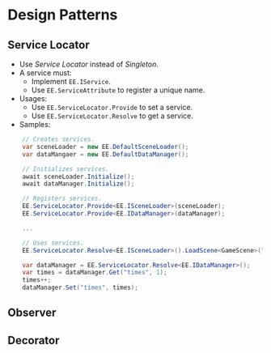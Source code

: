 # Design Patterns
## Service Locator
- Use *Service Locator* instead of *Singleton*.
- A service must:
    + Implement `EE.IService`.
    + Use `EE.ServiceAttribute` to register a unique name.
- Usages:
    + Use `EE.ServiceLocator.Provide` to set a service.
    + Use `EE.ServiceLocator.Resolve` to get a service.
- Samples:
```csharp
    // Creates services.
    var sceneLoader = new EE.DefaultSceneLoader();
    var dataMangaer = new EE.DefaultDataManager();

    // Initializes services.
    await sceneLoader.Initialize();
    await dataManager.Initialize();

    // Registers services.
    EE.ServiceLocator.Provide<EE.ISceneLoader>(sceneLoader);
    EE.ServiceLocator.Provide<EE.IDataManager>(dataManager);

    ...

    // Uses services.
    EE.ServiceLocator.Resolve<EE.ISceneLoader>().LoadScene<GameScene>("GameScene");

    var dataManager = EE.ServiceLocator.Resolve<EE.IDataManager>();
    var times = dataManager.Get("times", 1);
    times++;
    dataManager.Set("times", times);
```
## Observer
## Decorator